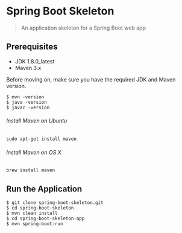 # Spring Boot Skeleton
> An application skeleton for a Spring Boot web app

## Prerequisites

* JDK 1.8.0_latest
* Maven 3.x

Before moving on, make sure you have the required JDK and Maven version.
 
	$ mvn -version
	$ java -version
	$ javac -version

###### Install Maven on Ubuntu 
	sudo apt-get install maven
	
###### Install Maven on OS X
	brew install maven

## Run the Application

	$ git clone spring-boot-skeleton.git
	$ cd spring-boot-skeleton
	$ mvn clean install
	$ cd spring-boot-skeleton-app
	$ mvn spring-boot:run
